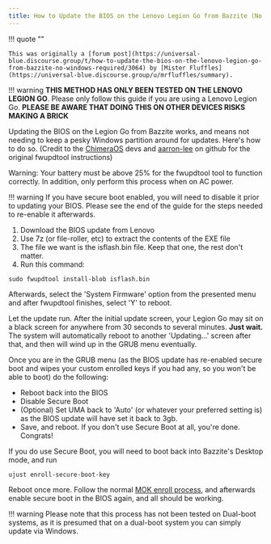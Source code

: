 ```yaml
---
title: How to Update the BIOS on the Lenovo Legion Go from Bazzite (No Windows Required)
---
```


!!! quote ""

    This was originally a [forum post](https://universal-blue.discourse.group/t/how-to-update-the-bios-on-the-lenovo-legion-go-from-bazzite-no-windows-required/3064) by [Mister Fluffles](https://universal-blue.discourse.group/u/mrfluffles/summary).

!!! warning
    **THIS METHOD HAS ONLY BEEN TESTED ON THE LENOVO LEGION GO**. Please only follow this guide if you are using a Lenovo Legion Go. **PLEASE BE AWARE THAT DOING THIS ON OTHER DEVICES RISKS MAKING A BRICK**

Updating the BIOS on the Legion Go from Bazzite works, and means not needing to keep a pesky Windows partition around for updates. Here's how to do so. (Credit to the [ChimeraOS](https://chimeraos.org/) devs and [aarron-lee](https://github.com/aarron-lee) on github for the original fwupdtool instructions)

Warning: Your battery must be above 25% for the fwupdtool tool to function correctly. In addition, only perform this process when on AC power.

!!! warning
    If you have secure boot enabled, you will need to disable it prior to updating your BIOS. Please see the end of the guide for the steps needed to re-enable it afterwards.

1. Download the BIOS update from Lenovo
2. Use 7z (or file-roller, etc) to extract the contents of the EXE file
3. The file we want is the isflash.bin file. Keep that one, the rest don't matter.
4. Run this command:

```
sudo fwupdtool install-blob isflash.bin
```

Afterwards, select the 'System Firmware' option from the presented menu and after fwupdtool finishes, select 'Y' to reboot.

Let the update run. After the initial update screen, your Legion Go may sit on a black screen for anywhere from 30 seconds to several minutes. **Just wait.** The system will automatically reboot to another 'Updating...' screen after that, and then will wind up in the GRUB menu eventually.

Once you are in the GRUB menu (as the BIOS update has re-enabled secure boot and wipes your custom enrolled keys if you had any, so you won't be able to boot) do the following:

- Reboot back into the BIOS
- Disable Secure Boot
- (Optional) Set UMA back to 'Auto' (or whatever your preferred setting is) as the BIOS update will have set it back to 3gb.
- Save, and reboot. If you don't use Secure Boot at all, you're done. Congrats!

If you do use Secure Boot, you will need to boot back into Bazzite's Desktop mode, and run

```
ujust enroll-secure-boot-key
```

Reboot once more. Follow the normal [MOK enroll process](/General/Installation_Guide/secure_boot.md), and afterwards enable secure boot in the BIOS again, and all should be working.

!!! warning
    Please note that this process has not been tested on Dual-boot systems, as it is presumed that on a dual-boot system you can simply update via Windows.
